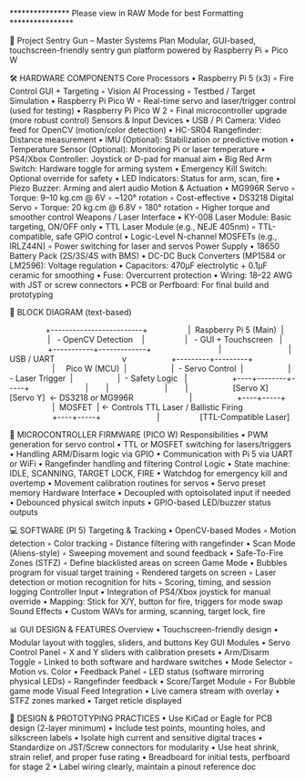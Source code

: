 *************** Please view in RAW Mode for best Formatting ****************

🔫 Project Sentry Gun – Master Systems Plan
Modular, GUI-based, touchscreen-friendly sentry gun platform powered by Raspberry Pi + Pico W


🛠️ HARDWARE COMPONENTS
Core Processors
	•	Raspberry Pi 5 (x3)
	◦	Fire Control GUI + Targeting
	◦	Vision AI Processing
	◦	Testbed / Target Simulation
	•	Raspberry Pi Pico W
	◦	Real-time servo and laser/trigger control (used for testing)
	•	Raspberry Pi Pico W 2
	◦	Final microcontroller upgrade (more robust control)
Sensors & Input Devices
	•	USB / Pi Camera: Video feed for OpenCV (motion/color detection)
	•	HC-SR04 Rangefinder: Distance measurement
	•	IMU (Optional): Stabilization or predictive motion
	•	Temperature Sensor (Optional): Monitoring Pi or laser temperature
	•	PS4/Xbox Controller: Joystick or D-pad for manual aim
	•	Big Red Arm Switch: Hardware toggle for arming system
	•	Emergency Kill Switch: Optional override for safety
	•	LED Indicators: Status for arm, scan, fire
	•	Piezo Buzzer: Arming and alert audio
Motion & Actuation
	•	MG996R Servo
	◦	Torque: 9–10 kg.cm @ 6V
	◦	~120° rotation
	◦	Cost-effective
	•	DS3218 Digital Servo
	◦	Torque: 20 kg.cm @ 6.8V
	◦	180° rotation
	◦	Higher torque and smoother control
Weapons / Laser Interface
	•	KY-008 Laser Module: Basic targeting, ON/OFF only
	•	TTL Laser Module (e.g., NEJE 405nm)
	◦	TTL-compatible, safe GPIO control
	•	Logic-Level N-channel MOSFETs (e.g., IRLZ44N)
	◦	Power switching for laser and servos
Power Supply
	•	18650 Battery Pack (2S/3S/4S with BMS)
	•	DC-DC Buck Converters (MP1584 or LM2596): Voltage regulation
	•	Capacitors: 470µF electrolytic + 0.1µF ceramic for smoothing
	•	Fuse: Overcurrent protection
	•	Wiring: 18–22 AWG with JST or screw connectors
	•	PCB or Perfboard: For final build and prototyping

🧱 BLOCK DIAGRAM (text-based)

                +-------------------------+
                 |  Raspberry Pi 5 (Main)  |
                 |   - OpenCV Detection    |
                 |   - GUI + Touchscreen   |
                 +-----------+-------------+
                             |
                             | USB / UART
                             v
                   +---------+---------+
                   |     Pico W (MCU)  |
                   |  - Servo Control  |
                   |  - Laser Trigger  |
                   |  - Safety Logic   |
                   +----+--------+-----+
                        |        |
                        |        |
                   [Servo X]  [Servo Y]  ← DS3218 or MG996R
                        |
                   +----+-----+
                   |  MOSFET  | ← Controls TTL Laser / Ballistic Firing
                   +----+-----+
                        |
                 [TTL-Compatible Laser]

🧰 MICROCONTROLLER FIRMWARE (PICO W)
Responsibilities
	•	PWM generation for servo control
	•	TTL or MOSFET switching for lasers/triggers
	•	Handling ARM/Disarm logic via GPIO
	•	Communication with Pi 5 via UART or WiFi
	•	Rangefinder handling and filtering
Control Logic
	•	State machine: IDLE, SCANNING, TARGET LOCK, FIRE
	•	Watchdog for emergency kill and overtemp
	•	Movement calibration routines for servos
	•	Servo preset memory
Hardware Interface
	•	Decoupled with optoisolated input if needed
	•	Debounced physical switch inputs
	•	GPIO-based LED/buzzer status outputs



💻 SOFTWARE (PI 5)
Targeting & Tracking
	•	OpenCV-based Modes
	◦	Motion detection
	◦	Color tracking
	◦	Distance filtering with rangefinder
	•	Scan Mode (Aliens-style)
	◦	Sweeping movement and sound feedback
	•	Safe-To-Fire Zones (STFZ)
	◦	Define blacklisted areas on screen
Game Mode
	•	Bubbles program for visual target training
	◦	Rendered targets on screen
	◦	Laser detection or motion recognition for hits
	◦	Scoring, timing, and session logging
Controller Input
	•	Integration of PS4/Xbox joystick for manual override
	•	Mapping: Stick for X/Y, button for fire, triggers for mode swap
Sound Effects
	•	Custom WAVs for arming, scanning, target lock, fire



📊 GUI DESIGN & FEATURES
Overview
	•	Touchscreen-friendly design
	•	Modular layout with toggles, sliders, and buttons
Key GUI Modules
	•	Servo Control Panel
	◦	X and Y sliders with calibration presets
	•	Arm/Disarm Toggle
	◦	Linked to both software and hardware switches
	•	Mode Selector
	◦	Motion vs. Color
	•	Feedback Panel
	◦	LED status (software mirroring physical LEDs)
	◦	Rangefinder feedback
	•	Score/Target Module
	◦	For Bubble game mode
Visual Feed Integration
	•	Live camera stream with overlay
	•	STFZ zones marked
	•	Target reticle displayed



🧱 DESIGN & PROTOTYPING PRACTICES
	•	Use KiCad or Eagle for PCB design (2-layer minimum)
	•	Include test points, mounting holes, and silkscreen labels
	•	Isolate high current and sensitive digital traces
	•	Standardize on JST/Screw connectors for modularity
	•	Use heat shrink, strain relief, and proper fuse rating
	•	Breadboard for initial tests, perfboard for stage 2
	•	Label wiring clearly, maintain a pinout reference doc


